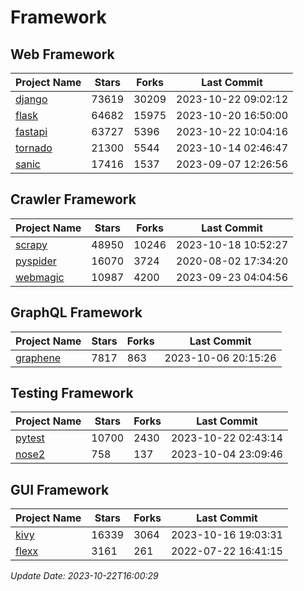 # Framework

## Web Framework
| Project Name | Stars | Forks | Last Commit |
| ------------ | ----- | ----- | ----------- |
| [django](https://github.com/django/django) | 73619 | 30209 | 2023-10-22 09:02:12 |
| [flask](https://github.com/pallets/flask) | 64682 | 15975 | 2023-10-20 16:50:00 |
| [fastapi](https://github.com/tiangolo/fastapi) | 63727 | 5396 | 2023-10-22 10:04:16 |
| [tornado](https://github.com/tornadoweb/tornado) | 21300 | 5544 | 2023-10-14 02:46:47 |
| [sanic](https://github.com/sanic-org/sanic) | 17416 | 1537 | 2023-09-07 12:26:56 |

## Crawler Framework
| Project Name | Stars | Forks | Last Commit |
| ------------ | ----- | ----- | ----------- |
| [scrapy](https://github.com/scrapy/scrapy) | 48950 | 10246 | 2023-10-18 10:52:27 |
| [pyspider](https://github.com/binux/pyspider) | 16070 | 3724 | 2020-08-02 17:34:20 |
| [webmagic](https://github.com/code4craft/webmagic) | 10987 | 4200 | 2023-09-23 04:04:56 |

## GraphQL Framework
| Project Name | Stars | Forks | Last Commit |
| ------------ | ----- | ----- | ----------- |
| [graphene](https://github.com/graphql-python/graphene) | 7817 | 863 | 2023-10-06 20:15:26 |

## Testing Framework
| Project Name | Stars | Forks | Last Commit |
| ------------ | ----- | ----- | ----------- |
| [pytest](https://github.com/pytest-dev/pytest) | 10700 | 2430 | 2023-10-22 02:43:14 |
| [nose2](https://github.com/nose-devs/nose2) | 758 | 137 | 2023-10-04 23:09:46 |

## GUI Framework
| Project Name | Stars | Forks | Last Commit |
| ------------ | ----- | ----- | ----------- |
| [kivy](https://github.com/kivy/kivy) | 16339 | 3064 | 2023-10-16 19:03:31 |
| [flexx](https://github.com/flexxui/flexx) | 3161 | 261 | 2022-07-22 16:41:15 |

*Update Date: 2023-10-22T16:00:29*